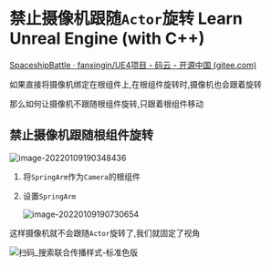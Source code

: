 # 禁止摄像机跟随`Actor`旋转 Learn Unreal Engine (with C++)

[SpaceshipBattle · fanxingin/UE4项目 - 码云 - 开源中国 (gitee.com)](https://gitee.com/fanxingin/Unreal-Projects/tree/master/SpaceshipBattle)

如果直接将摄像机绑定在根组件上,在根组件旋转时,摄像机也会跟着旋转

那么如何让摄像机不跟随根组件旋转,只跟着根组件移动

## 禁止摄像机跟随根组件旋转

![image-20220109190348436](https://lzx-figure-bed.obs.dualstack.cn-north-4.myhuaweicloud.com/Figurebed/202201091903465.png)

1. 将`SpringArm`作为`Camera`的根组件

2. 设置`SpringArm`

   ![image-20220109190730654](https://lzx-figure-bed.obs.dualstack.cn-north-4.myhuaweicloud.com/Figurebed/202201091907688.png)





这样摄像机就不会跟随`Actor`旋转了,我们就固定了视角

![扫码_搜索联合传播样式-标准色版](https://lzx-figure-bed.obs.dualstack.cn-north-4.myhuaweicloud.com/Figurebed/202201091750564.png)

